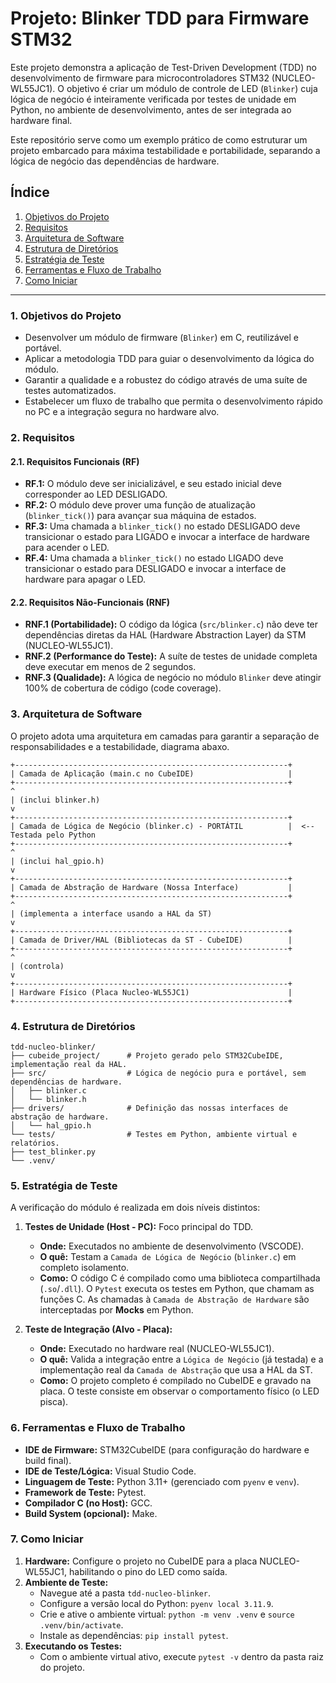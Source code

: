 # Projeto: Blinker TDD para Firmware STM32

Este projeto demonstra a aplicação de Test-Driven Development (TDD) no desenvolvimento de firmware para microcontroladores STM32 (NUCLEO-WL55JC1). O objetivo é criar um módulo de controle de LED (`Blinker`) cuja lógica de negócio é inteiramente verificada por testes de unidade em Python, no ambiente de desenvolvimento, antes de ser integrada ao hardware final.

Este repositório serve como um exemplo prático de como estruturar um projeto embarcado para máxima testabilidade e portabilidade, separando a lógica de negócio das dependências de hardware.

## Índice
1. [Objetivos do Projeto](#1-objetivos-do-projeto)
2. [Requisitos](#2-requisitos)
3. [Arquitetura de Software](#3-arquitetura-de-software)
4. [Estrutura de Diretórios](#4-estrutura-de-diretórios)
5. [Estratégia de Teste](#5-estratégia-de-teste)
6. [Ferramentas e Fluxo de Trabalho](#6-ferramentas-e-fluxo-de-trabalho)
7. [Como Iniciar](#7-como-iniciar)

---

### 1. Objetivos do Projeto
* Desenvolver um módulo de firmware (`Blinker`) em C, reutilizável e portável.
* Aplicar a metodologia TDD para guiar o desenvolvimento da lógica do módulo.
* Garantir a qualidade e a robustez do código através de uma suíte de testes automatizados.
* Estabelecer um fluxo de trabalho que permita o desenvolvimento rápido no PC e a integração segura no hardware alvo.

### 2. Requisitos

#### 2.1. Requisitos Funcionais (RF)
* **RF.1:** O módulo deve ser inicializável, e seu estado inicial deve corresponder ao LED DESLIGADO.
* **RF.2:** O módulo deve prover uma função de atualização (`blinker_tick()`) para avançar sua máquina de estados.
* **RF.3:** Uma chamada a `blinker_tick()` no estado DESLIGADO deve transicionar o estado para LIGADO e invocar a interface de hardware para acender o LED.
* **RF.4:** Uma chamada a `blinker_tick()` no estado LIGADO deve transicionar o estado para DESLIGADO e invocar a interface de hardware para apagar o LED.

#### 2.2. Requisitos Não-Funcionais (RNF)
* **RNF.1 (Portabilidade):** O código da lógica (`src/blinker.c`) não deve ter dependências diretas da HAL (Hardware Abstraction Layer) da STM (NUCLEO-WL55JC1).
* **RNF.2 (Performance do Teste):** A suíte de testes de unidade completa deve executar em menos de 2 segundos.
* **RNF.3 (Qualidade):** A lógica de negócio no módulo `Blinker` deve atingir 100% de cobertura de código (code coverage).

### 3. Arquitetura de Software

O projeto adota uma arquitetura em camadas para garantir a separação de responsabilidades e a testabilidade, diagrama abaxo.

```
+-------------------------------------------------------------+ 
| Camada de Aplicação (main.c no CubeIDE)                     | 
+-------------------------------------------------------------+ 
^ 
| (inclui blinker.h) 
v 
+-------------------------------------------------------------+ 
| Camada de Lógica de Negócio (blinker.c) - PORTÁTIL          |  <-- Testada pelo Python 
+-------------------------------------------------------------+ 
^ 
| (inclui hal_gpio.h) 
v 
+-------------------------------------------------------------+ 
| Camada de Abstração de Hardware (Nossa Interface)           | 
+-------------------------------------------------------------+ 
^ 
| (implementa a interface usando a HAL da ST) 
v 
+-------------------------------------------------------------+ 
| Camada de Driver/HAL (Bibliotecas da ST - CubeIDE)          | 
+-------------------------------------------------------------+ 
^ 
| (controla) 
v 
+-------------------------------------------------------------+ 
| Hardware Físico (Placa Nucleo-WL55JC1)                      | 
+-------------------------------------------------------------+
```

### 4. Estrutura de Diretórios

```
tdd-nucleo-blinker/
├── cubeide_project/      # Projeto gerado pelo STM32CubeIDE, implementação real da HAL.
├── src/                  # Lógica de negócio pura e portável, sem dependências de hardware.
│   ├── blinker.c
│   └── blinker.h
├── drivers/              # Definição das nossas interfaces de abstração de hardware.
│   └── hal_gpio.h
└── tests/                # Testes em Python, ambiente virtual e relatórios.
├── test_blinker.py
└── .venv/
```

### 5. Estratégia de Teste

A verificação do módulo é realizada em dois níveis distintos:

1.  **Testes de Unidade (Host - PC):** Foco principal do TDD.
    * **Onde:** Executados no ambiente de desenvolvimento (VSCODE).
    * **O quê:** Testam a `Camada de Lógica de Negócio` (`blinker.c`) em completo isolamento.
    * **Como:** O código C é compilado como uma biblioteca compartilhada (`.so`/`.dll`). O `Pytest` executa os testes em Python, que chamam as funções C. As chamadas à `Camada de Abstração de Hardware` são interceptadas por **Mocks** em Python.

2.  **Teste de Integração (Alvo - Placa):**
    * **Onde:** Executado no hardware real (NUCLEO-WL55JC1).
    * **O quê:** Valida a integração entre a `Lógica de Negócio` (já testada) e a implementação real da `Camada de Abstração` que usa a HAL da ST.
    * **Como:** O projeto completo é compilado no CubeIDE e gravado na placa. O teste consiste em observar o comportamento físico (o LED pisca).

### 6. Ferramentas e Fluxo de Trabalho

* **IDE de Firmware:** STM32CubeIDE (para configuração do hardware e build final).
* **IDE de Teste/Lógica:** Visual Studio Code.
* **Linguagem de Teste:** Python 3.11+ (gerenciado com `pyenv` e `venv`).
* **Framework de Teste:** Pytest.
* **Compilador C (no Host):** GCC.
* **Build System (opcional):** Make.

### 7. Como Iniciar

1.  **Hardware:** Configure o projeto no CubeIDE para a placa NUCLEO-WL55JC1, habilitando o pino do LED como saída.
2.  **Ambiente de Teste:**
    * Navegue até a pasta `tdd-nucleo-blinker`.
    * Configure a versão local do Python: `pyenv local 3.11.9`.
    * Crie e ative o ambiente virtual: `python -m venv .venv` e `source .venv/bin/activate`.
    * Instale as dependências: `pip install pytest`.
3.  **Executando os Testes:**
    * Com o ambiente virtual ativo, execute `pytest -v` dentro da pasta raiz do projeto.